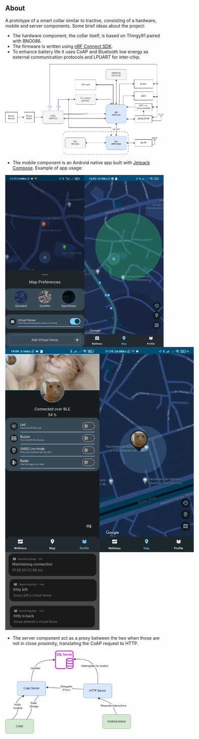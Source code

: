 ## About

A prototype of a smart collar similar to tractive, consisting of a hardware, mobile and server components.
Some brief ideas about the project:

- The hardware component, the collar itself, is based on Thingy91 paired with BNO086.
- The firmware is written using [nRF Connect SDK](https://www.nordicsemi.com/Products/Development-software/nRF-Connect-SDK).
- To enhance battery life it uses CoAP and Bluetooth low energy as external communication protocols and LPUART for inter-chip.
<img src="readme/block_scheme.png" width="600">

- The mobile component is an Android native app built with [Jetpack Compose](https://developer.android.com/compose).
Example of app usage:


<div style="display: flex;">
  <img src="readme/map_module.png" width="600">
</div>
<div style="display: flex;">
  <img src="readme/profile.jpg" width="300">
  <img src="readme/track.gif" width="300">
</div>
<img src="readme/notifis.png" width="300">


- The server component act as a proxy between the two when those are not in close proximity, translating the CoAP request to HTTP.

<img src="readme/server_structure.png" width="400">
